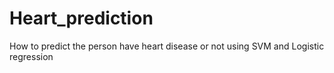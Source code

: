 # Heart_prediction
How to predict the person have heart disease or not using SVM and Logistic regression
